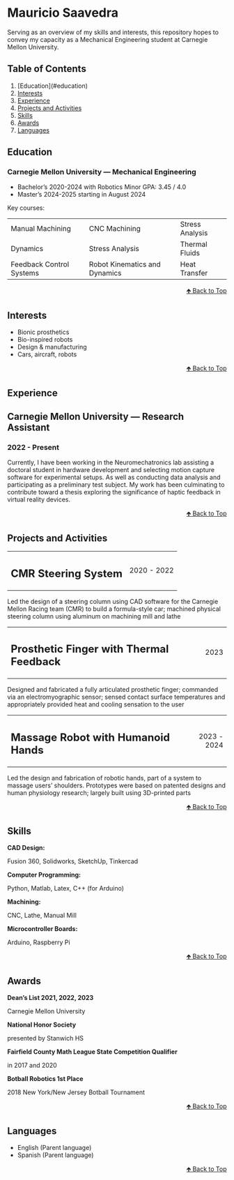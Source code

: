 <h1>Mauricio Saavedra</h1>
<p>
Serving as an overview of my skills and interests, this repository hopes to
convey my capacity as a Mechanical Engineering student at Carnegie Mellon
University.
</p>
<h2>Table of Contents</h2>
<ol>
<li>[Education](#education)
<li><a href="#bookmark=id.cigza3ec0gi7">Interests</a>
<li><a href="#bookmark=id.q7x13wmjg00x">Experience</a>
<li><a href="#bookmark=id.38miewiimuuv">Projects and Activities</a>
<li><a href="#bookmark=id.rha1mldurivg">Skills</a>
<li><a href="#bookmark=id.fr78zoaq9gdv">Awards</a>
<li><a href="#bookmark=id.iwzqbtz0d1k">Languages</a>
</li>
</ol>
<h2>Education</h2>
<h3><strong>Carnegie Mellon University </strong>— Mechanical Engineering</h3>
<ul>
<li>Bachelor’s 2020-2024 with Robotics Minor  GPA: 3.45 / 4.0
<li>Master’s 2024-2025 starting in August 2024
</li>
</ul>
<p>
Key courses:
</p>
<table>
  <tr>
   <td>Manual Machining
   </td>
   <td>CNC Machining
   </td>
   <td>Stress Analysis
   </td>
  </tr>
  <tr>
   <td>Dynamics
   </td>
   <td>Stress Analysis
   </td>
   <td>Thermal Fluids
   </td>
  </tr>
  <tr>
   <td>
    Feedback Control Systems
   </td>
   <td>
    Robot Kinematics and Dynamics
   </td>
   <td>Heat Transfer
   </td>
  </tr>
</table>
<p>
<p style="text-align: right">
<a href="#heading=h.k57ea88pd684">🡹 Back to Top</a></p>
</p>
<h2>Interests</h2>
<ul>
<li>Bionic prosthetics
<li>Bio-inspired robots
<li>Design & manufacturing
<li>Cars, aircraft, robots
</li>
</ul>
<p>
<p style="text-align: right">
<a href="#heading=h.k57ea88pd684">🡹 Back to Top</a></p>
</p>
<h2>Experience</h2>
<h2><strong>Carnegie Mellon University</strong> — Research Assistant</h2>
<h3>2022 - Present</h3>
<p>
Currently, I have been working in the Neuromechatronics lab assisting a doctoral
student in hardware development and selecting motion capture software for
experimental setups. As well as conducting data analysis and participating as a
preliminary test subject. My work has been culminating to contribute toward a
thesis exploring the significance of haptic feedback in virtual reality devices.
</p>
<p>
<p style="text-align: right">
<a href="#heading=h.k57ea88pd684">🡹 Back to Top</a></p>
</p>
<h2>Projects and Activities</h2>
<table>
  <tr>
   <td>
<h2>
<strong>CMR Steering System</strong></h2>
   </td>
   <td><p style="text-align: right">
2020 - 2022</p>
   </td>
  </tr>
</table>
<p>
Led the design of a steering column using CAD software for the Carnegie Mellon
Racing team (CMR) to build a formula-style car; machined physical steering
column using aluminum on machining mill and lathe
</p>
<table>
  <tr>
   <td>
<h2>
<strong>Prosthetic Finger with Thermal Feedback</strong></h2>
   </td>
   <td><p style="text-align: right">
2023</p>
   </td>
  </tr>
</table>
<p>
Designed and fabricated a fully articulated prosthetic finger; commanded via an
electromyographic sensor; sensed contact surface temperatures and appropriately
provided heat and cooling sensation to the user
</p>
<table>
  <tr>
   <td>
<h2>
<strong>Massage Robot with Humanoid Hands</strong></h2>
   </td>
   <td><p style="text-align: right">
2023 - 2024</p>
   </td>
  </tr>
</table>
<p>
Led the design and fabrication of robotic hands, part of a system to massage
users’ shoulders. Prototypes were based on patented designs and human physiology
research; largely built using 3D-printed parts
</p>
<p>
<p style="text-align: right">
<a href="#heading=h.k57ea88pd684">🡹 Back to Top</a></p>
</p>
<h2>Skills</h2>
<p>
<strong>CAD Design:</strong>
</p>
<p>
Fusion 360, Solidworks, SketchUp, Tinkercad
</p>
<p>
<strong>Computer Programming:</strong>
</p>
<p>
Python, Matlab, Latex, C++ (for Arduino)
</p>
<p>
<strong>Machining:</strong>
</p>
<p>
CNC, Lathe, Manual Mill
</p>
<p>
<strong>Microcontroller Boards:</strong>
</p>
<p>
Arduino, Raspberry Pi
</p>
<p>
<p style="text-align: right">
<a href="#heading=h.k57ea88pd684">🡹 Back to Top</a></p>
</p>
<h2>Awards</h2>
<p>
<strong>Dean’s List 2021, 2022, 2023</strong>
</p>
<p>
Carnegie Mellon University
</p>
<p>
<strong>National Honor Society</strong>
</p>
<p>
presented by Stanwich HS
</p>
<p>
<strong>Fairfield County Math League State Competition Qualifier</strong>
</p>
<p>
in 2017 and 2020
</p>
<p>
<strong>Botball Robotics 1st Place</strong>
</p>
<p>
2018 New York/New Jersey Botball Tournament
</p>
<p>
<p style="text-align: right">
<a href="#heading=h.k57ea88pd684">🡹 Back to Top</a></p>
</p>
<h2>Languages</h2>
<ul>
<li>English (Parent language)
<li>Spanish (Parent language)
</li>
</ul>
<p>
<p style="text-align: right">
<a href="#heading=h.k57ea88pd684">🡹 Back to Top</a></p>
</p>
